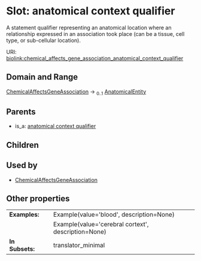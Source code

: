 
# Slot: anatomical context qualifier


A statement qualifier representing an anatomical location where an relationship expressed in an association took place (can be a tissue, cell type, or sub-cellular location).

URI: [biolink:chemical_affects_gene_association_anatomical_context_qualifier](https://w3id.org/biolink/chemical_affects_gene_association_anatomical_context_qualifier)


## Domain and Range

[ChemicalAffectsGeneAssociation](ChemicalAffectsGeneAssociation.md) &#8594;  <sub>0..1</sub> [AnatomicalEntity](AnatomicalEntity.md)

## Parents

 *  is_a: [anatomical context qualifier](anatomical_context_qualifier.md)

## Children


## Used by

 * [ChemicalAffectsGeneAssociation](ChemicalAffectsGeneAssociation.md)

## Other properties

|  |  |  |
| --- | --- | --- |
| **Examples:** | | Example(value='blood', description=None) |
|  | | Example(value='cerebral cortext', description=None) |
| **In Subsets:** | | translator_minimal |

